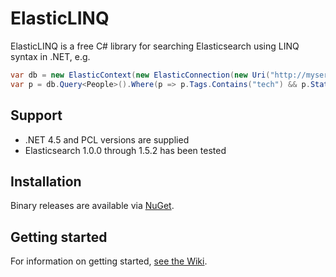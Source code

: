 # ElasticLINQ

ElasticLINQ is a free C# library for searching Elasticsearch using LINQ syntax in .NET, e.g.

```csharp
var db = new ElasticContext(new ElasticConnection(new Uri("http://myserver:9200")));
var p = db.Query<People>().Where(p => p.Tags.Contains("tech") && p.State == "WA");
```

## Support

* .NET 4.5 and PCL versions are supplied
* Elasticsearch 1.0.0 through 1.5.2 has been tested

## Installation
Binary releases are available via [NuGet](http://www.nuget.org/packages/ElasticLinq/).


## Getting started
For information on getting started, [see the Wiki](https://github.com/CenturyLinkCloud/ElasticLINQ/wiki/Getting-Started).
